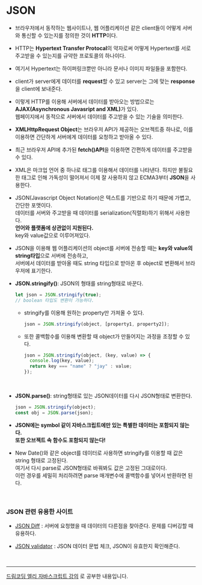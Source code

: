 # JSON

- 브라우저에서 동작하는 웹사이트나, 웹 어플리케이션 같은 client들이 어떻게 서버와 통신할 수 있는지를 정의한 것이 <b>HTTP</b>이다. <br>

- HTTP는 <b>Hypertext Transfer Protocal</b>의 약자로써 어떻게 Hypertext를 서로 주고받을 수 있는지를 규약한 프로토콜의 하나이다.

- 여기서 Hypertext는 하이퍼링크뿐만 아니라 문서나 이미지 파일들을 포함한다.

- client가 server에게 데이터를 <b>request</b>할 수 있고 server는 그에 맞는 <b>response</b>을 client에 보내준다.

- 이렇게 HTTP를 이용해 서버에서 데이터를 받아오는 방법으로는<b>
  AJAX(Asynchronous Javasript and XML)</b>가 있다.<br>
  웹페이지에서 동적으로 서버에서 데이터를 주고받을 수 있는 기술을 의미한다.

- <b>XMLHttpRequest Object</b>는 브라우저 API가 제공하는 오브젝트중 하나로, 이를 이용하면 간단하게 서버에게 데이터를 요청하고 받아올 수 있다.

- 최근 브라우저 API에 추가된
  <b>fetch()API</b>을 이용하면 간편하게 데이터를 주고받을 수 있다.

- XML은 마크업 언어 중 하나로 태그를 이용해서 데이터를 나타낸다. 하지만 불필요한 태그로 인해 가독성이 떨어져서 이제 잘 사용하지 않고 ECMA3부터 <b>JSON</b>을 사용한다.

- JSON(Javascript Object Notation)은 텍스트를 기반으로 하기 때문에 가볍고, 간단한 포맷이다.<br> 데이터를 서버와 주고받을 때 데이터를 serialization(직렬화)하기 위해서 사용한다.<br><b>언어와 플랫폼에 상관없이 지원된다.</b> <br> key와 value값으로 이루어져있다.

- JSON을 이용해 웹 어플리케이션의 object를 서버에 전송할 때는 <b>key와 value의 string타입</b>으로 서버에 전송하고,<br>서버에서 데이터를 받아올 때도 string 타입으로 받아온 후 object로 변환해서 브라우저에 표기한다.

- <b>JSON.stringify()</b>: JSON의 형태를 string형태로 바꾼다.

  ```javascript
  let json = JSON.stringify(true);
  // boolean 타입도 변환이 가능하다.
  ```

  - stringify를 이용해 원하는 property만 가져올 수 있다.

    ```javascript
    json = JSON.stringify(object, [property1, property2]);
    ```

  - 또한 콜백함수를 이용해 변환할 때 object가 만들어지는 과정을 조정할 수 있다.

    ```javascript
    json = JSON.stringify(object, (key, value) => {
      console.log(key, value);
      return key === "name" ? "jay" : value;
    });
    ```

<br>

- <b>JSON.parse()</b>:
  string형태로 있는 JSON데이터를 다시 JSON형태로 변환한다.

  ```javascript
  json = JSON.stringify(object);
  const obj = JSON.parse(json);
  ```

- <b>JSON에는 symbol 같이 자바스크립트에만 있는 특별한 데이터는 포함되지 않는다.<br>
  또한 오브젝트 속 함수도 포함되지 않는다!</b>

- New Date()와 같은 object를 데이터로 사용하면 stringify를 이용할 때 값은 string 형태로 고정된다.<br>
  여기서 다시 parse로 JSON형태로 바꿔봐도 값은 고정된 그대로이다.<br>
  이런 경우를 세밀히 처리하려면 parse 매개변수에 콜백함수를 넣어서 반환하면 된다.

<br>

### JSON 관련 유용한 사이트

- [JSON Diff](http://www.jsondiff.com/) : 서버에 요청했을 때 데이터의 다른점을 찾아준다. 문제를 디버깅할 때 유용하다.

- [JSON validator](https://tools.learningcontainer.com/json-validator/) : JSON 데이터 문법 체크, JSON이 유효한지 확인해준다.

<br>
<hr>
<a href="https://www.youtube.com/watch?v=FN_D4Ihs3LE&list=PLv2d7VI9OotTVOL4QmPfvJWPJvkmv6h-2&index=10">드림코딩 엘리 자바스크립트 강의</a> 로 공부한 내용입니다.
